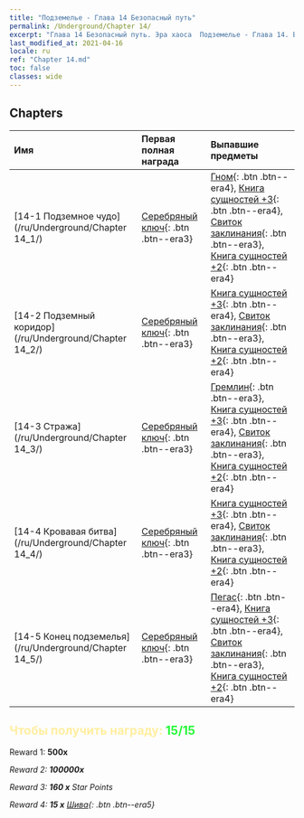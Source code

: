 ```yaml
---
title: "Подземелье - Глава 14 Безопасный путь"
permalink: /Underground/Chapter 14/
excerpt: "Глава 14 Безопасный путь. Эра хаоса  Подземелье - Глава 14. Безопасный путь"
last_modified_at: 2021-04-16
locale: ru
ref: "Chapter 14.md"
toc: false
classes: wide
---
```


## Chapters

  | Имя |  Первая полная награда | Выпавшие предметы |
  |:------------|:------------|:------------| 
  | [14-1 Подземное чудо](/ru/Underground/Chapter 14_1/) | [Серебряный ключ](/ru/Items/con_693/){: .btn .btn--era3} | [Гном](/ru/Items/unt_200/){: .btn .btn--era4}, [Книга сущностей +3](/ru/Items/mat_60/){: .btn .btn--era4}, [Свиток заклинания](/ru/Items/con_694/){: .btn .btn--era3}, [Книга сущностей +2](/ru/Items/mat_53/){: .btn .btn--era4} |
  | [14-2 Подземный коридор](/ru/Underground/Chapter 14_2/) | [Серебряный ключ](/ru/Items/con_693/){: .btn .btn--era3} | [Книга сущностей +3](/ru/Items/mat_60/){: .btn .btn--era4}, [Свиток заклинания](/ru/Items/con_694/){: .btn .btn--era3}, [Книга сущностей +2](/ru/Items/mat_53/){: .btn .btn--era4} |
  | [14-3 Стража](/ru/Underground/Chapter 14_3/) | [Серебряный ключ](/ru/Items/con_693/){: .btn .btn--era3} | [Гремлин](/ru/Items/unt_235/){: .btn .btn--era3}, [Книга сущностей +3](/ru/Items/mat_60/){: .btn .btn--era4}, [Свиток заклинания](/ru/Items/con_694/){: .btn .btn--era3}, [Книга сущностей +2](/ru/Items/mat_53/){: .btn .btn--era4} |
  | [14-4 Кровавая битва](/ru/Underground/Chapter 14_4/) | [Серебряный ключ](/ru/Items/con_693/){: .btn .btn--era3} | [Книга сущностей +3](/ru/Items/mat_60/){: .btn .btn--era4}, [Свиток заклинания](/ru/Items/con_694/){: .btn .btn--era3}, [Книга сущностей +2](/ru/Items/mat_53/){: .btn .btn--era4} |
  | [14-5 Конец подземелья](/ru/Underground/Chapter 14_5/) | [Серебряный ключ](/ru/Items/con_693/){: .btn .btn--era3} | [Пегас](/ru/Items/unt_202/){: .btn .btn--era4}, [Книга сущностей +3](/ru/Items/mat_60/){: .btn .btn--era4}, [Свиток заклинания](/ru/Items/con_694/){: .btn .btn--era3}, [Книга сущностей +2](/ru/Items/mat_53/){: .btn .btn--era4} |


## <span style="color: #ffeea0">Чтобы получить награду: </span><span style="color: #27f73a">15/15</span>

 Reward 1:  **500x** <i class="fas fa-gem"/>

 Reward 2:  **100000x** <i class="fas fa-coins"/>

 Reward 3: **160 x** Star Points

 Reward 4: **15 x** [Шива](/ru/Items/her_376/){: .btn .btn--era5}

